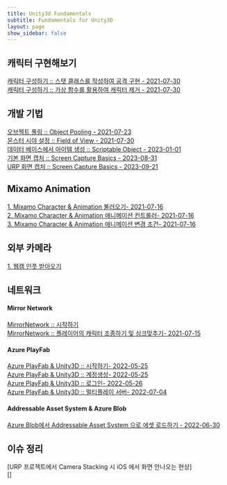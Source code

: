 ```yaml
---
title: Unity3d Fundamentals
subtitle: Fundamentals for Unity3D
layout: page
show_sidebar: false
---
```

 
## 캐릭터 구현해보기 
[캐릭터 구성하기 :: 스탯 클래스를 작성하여 공격 구현 - 2021-07-30](https://beatchoi.github.io/unity3d/fundamentals/2021/07/30/CharacterStats/)  
[캐릭터 구성하기 :: 가상 함수를 활용하여 캐릭터 제거 - 2021-07-30](https://beatchoi.github.io/unity3d/fundamentals/2021/07/30/CharacterStats2/)  
  
## 개발 기법    
[오브젝트 풀링 :: Object Pooling - 2021-07-23](https://beatchoi.github.io/unity3d/basics/2021/07/23/ObjectPooling)    
[몬스터 시야 설정 :: Field of View - 2021-07-30](https://beatchoi.github.io/unity3d/fundamentals/2021/07/30/FieldOfView)    
[데이터 베이스에서 아이템 생성 :: Scriptable Object - 2023-01-01](https://beatchoi.github.io/unity3d/fundamentals/2023/01/03/ScriptableObject/)    
[기본 화면 캡처 :: Screen Capture Basics - 2023-08-31](https://beatchoi.github.io/unity3d/fundamentals/2023/08/31/ScreenCapture01/)    
[URP 화면 캡처  :: Screen Capture Basics - 2023-09-21](https://beatchoi.github.io/unity3d/fundamentals/2023/09/06/ScreenCapture02/)   
  
## Mixamo Animation  
[1. Mixamo Character & Animation 불러오기- 2021-07-16](https://beatchoi.github.io/unity3d/fundamentals/2021/07/16/MixamoUnity/)  
[2. Mixamo Character & Animation 애니메이션 컨트롤러- 2021-07-16](https://beatchoi.github.io/unity3d/fundamentals/2021/07/16/MixamoUnity2/)  
[3. Mixamo Character & Animation 애니메이션 변경 조건- 2021-07-16](https://beatchoi.github.io/unity3d/fundamentals/2021/07/16/MixamoUnity3/)

## 외부 카메라  
[1. 웹캠 인풋 받아오기](https://beatchoi.github.io/unity3d/basics/2020/04/17/webcam-texture/)  
  
## 네트워크
#### Mirror Network
[MirrorNetwork :: 시작하기](https://beatchoi.github.io/unity3d/basics/2020/12/21/MirrorNetwtwork/)  
[MirrorNetwork :: 플레이어의 캐릭터 조종하기 및 싱크맞추기- 2021-07-15](https://beatchoi.github.io/unity3d/basics/2021/07/15/MirrorNetwtworkCharacterMoveSync/)  
  
#### Azure PlayFab
[Azure PlayFab & Unity3D :: 시작하기- 2022-05-25](https://beatchoi.github.io/unity3d/fundamentals/2022/05/25/Playfab01/)  
[Azure PlayFab & Unity3D :: 계정생성- 2022-05-25](https://beatchoi.github.io/unity3d/fundamentals/2022/05/25/Playfab02/)  
[Azure PlayFab & Unity3D :: 로그인- 2022-05-26](https://beatchoi.github.io/unity3d/fundamentals/2022/05/26/Playfab03/)  
[Azure PlayFab & Unity3D :: 멀티플레이 서버- 2022-07-04](https://beatchoi.github.io/unity3d/fundamentals/2022/07/04/Playfab04/)  
  
#### Addressable Asset System & Azure Blob  
[Azure Blob에서 Addressable Asset System 으로 에셋 로드하기 - 2022-06-30](https://beatchoi.github.io/unity3d/fundamentals/2022/06/30/Addressable01/)  

## 이슈 정리
[URP 프로젝트에서 Camera Stacking 시 iOS 에서 화면 안나오는 현상]  
[]

